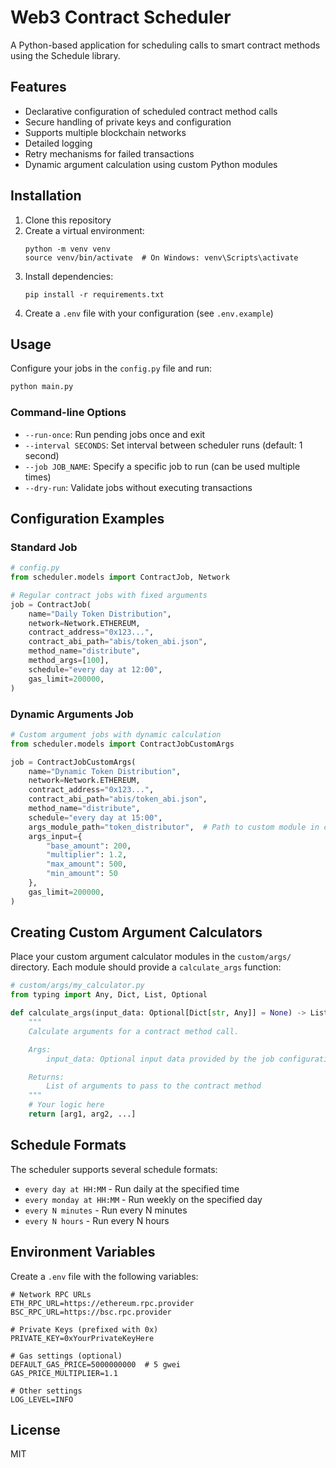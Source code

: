 # Web3 Contract Scheduler

A Python-based application for scheduling calls to smart contract methods using the Schedule library.

## Features

- Declarative configuration of scheduled contract method calls
- Secure handling of private keys and configuration
- Supports multiple blockchain networks
- Detailed logging
- Retry mechanisms for failed transactions
- Dynamic argument calculation using custom Python modules

## Installation

1. Clone this repository
2. Create a virtual environment:
   ```
   python -m venv venv
   source venv/bin/activate  # On Windows: venv\Scripts\activate
   ```
3. Install dependencies:
   ```
   pip install -r requirements.txt
   ```
4. Create a `.env` file with your configuration (see `.env.example`)

## Usage

Configure your jobs in the `config.py` file and run:

```bash
python main.py
```

### Command-line Options

- `--run-once`: Run pending jobs once and exit
- `--interval SECONDS`: Set interval between scheduler runs (default: 1 second)
- `--job JOB_NAME`: Specify a specific job to run (can be used multiple times)
- `--dry-run`: Validate jobs without executing transactions

## Configuration Examples

### Standard Job

```python
# config.py
from scheduler.models import ContractJob, Network

# Regular contract jobs with fixed arguments
job = ContractJob(
    name="Daily Token Distribution",
    network=Network.ETHEREUM,
    contract_address="0x123...",
    contract_abi_path="abis/token_abi.json",
    method_name="distribute",
    method_args=[100],
    schedule="every day at 12:00",
    gas_limit=200000,
)
```

### Dynamic Arguments Job

```python
# Custom argument jobs with dynamic calculation
from scheduler.models import ContractJobCustomArgs

job = ContractJobCustomArgs(
    name="Dynamic Token Distribution",
    network=Network.ETHEREUM,
    contract_address="0x123...",
    contract_abi_path="abis/token_abi.json",
    method_name="distribute",
    schedule="every day at 15:00",
    args_module_path="token_distributor",  # Path to custom module in custom/args/
    args_input={
        "base_amount": 200,
        "multiplier": 1.2,
        "max_amount": 500,
        "min_amount": 50
    },
    gas_limit=200000,
)
```

## Creating Custom Argument Calculators

Place your custom argument calculator modules in the `custom/args/` directory. Each module should provide a `calculate_args` function:

```python
# custom/args/my_calculator.py
from typing import Any, Dict, List, Optional

def calculate_args(input_data: Optional[Dict[str, Any]] = None) -> List[Any]:
    """
    Calculate arguments for a contract method call.

    Args:
        input_data: Optional input data provided by the job configuration

    Returns:
        List of arguments to pass to the contract method
    """
    # Your logic here
    return [arg1, arg2, ...]
```

## Schedule Formats

The scheduler supports several schedule formats:

- `every day at HH:MM` - Run daily at the specified time
- `every monday at HH:MM` - Run weekly on the specified day
- `every N minutes` - Run every N minutes
- `every N hours` - Run every N hours

## Environment Variables

Create a `.env` file with the following variables:

```
# Network RPC URLs
ETH_RPC_URL=https://ethereum.rpc.provider
BSC_RPC_URL=https://bsc.rpc.provider

# Private Keys (prefixed with 0x)
PRIVATE_KEY=0xYourPrivateKeyHere

# Gas settings (optional)
DEFAULT_GAS_PRICE=5000000000  # 5 gwei
GAS_PRICE_MULTIPLIER=1.1

# Other settings
LOG_LEVEL=INFO
```

## License

MIT
